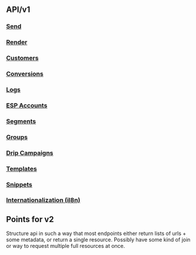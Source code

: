 ## API/v1

### [Send](../master/v1/send.md)

### [Render](../master/v1/render.md)

### [Customers](../master/v1/customers.md)

### [Conversions](../master/v1/conversions.md)

### [Logs](../master/v1/logs.md)

### [ESP Accounts](../master/v1/esp.md)

### [Segments](../master/v1/segments.md)

### [Groups](../master/v1/customergroups.md)

### [Drip Campaigns](../master/v1/dripcampaign.md)

### [Templates](../master/v1/templates.md)

### [Snippets](../master/v1/snippets.md)

### [Internationalization (il8n)](../master/v1/il8n.md)




Points for v2
-------------

Structure api in such a way that most endpoints either return lists of urls +
some metadata, or return a single resource. Possibly have some kind of join
or way to request multiple full resources at once.

